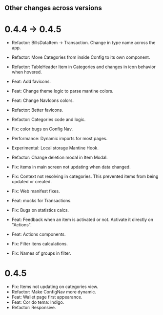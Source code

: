 ## Other changes across versions

# 0.4.4 -> 0.4.5

- Refactor: BillsDataItem -> Transaction. Change in type name across the app.
- Refactor: Move Categories from inside Config to its own component.
- Refactor: TableHeader Item in Categories and changes in icon behavior when hovered.

- Feat: Add favicons.
- Feat: Change theme logic to parse mantine colors.
- Feat: Change NavIcons colors.

- Refactor: Better favicons.
- Refactor: Categories code and logic.
- Fix: color bugs on Config Nav.

- Performance: Dynamic imports for most pages.
- Experimental: Local storage Mantine Hook.
- Refactor: Change deletion modal in Item Modal.
- Fix: items in main screen not updating when data changed.
- Fix: Context not resolving in categories. This prevented items from being updated or created.
- Fix: Web manifest fixes.

- Feat: mocks for Transactions.
- Fix: Bugs on statistics calcs.
- Feat: Feedback when an item is activated or not. Activate it directly on "Actions".
- Feat: Actions components.
- Fix: Filter itens calculations.
- Fix: Names of groups in filter.

# 0.4.5

- Fix: Items not updating on categories view.
- Refactor: Make ConfigNav more dynamic.
- Feat: Wallet page first appearance.
- Feat: Cor do tema: Indigo.
- Refactor: Responsive.
